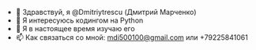 - 👋 Здравствуй, я @Dmitriytrescu (Дмитрий Марченко)
- 👀 Я интересуюсь кодингом на Python
- 🌱 Я в настоящее время изучаю его
- 📫 Как связаться со мной: mdi500100@gmail.com или +79225841061
